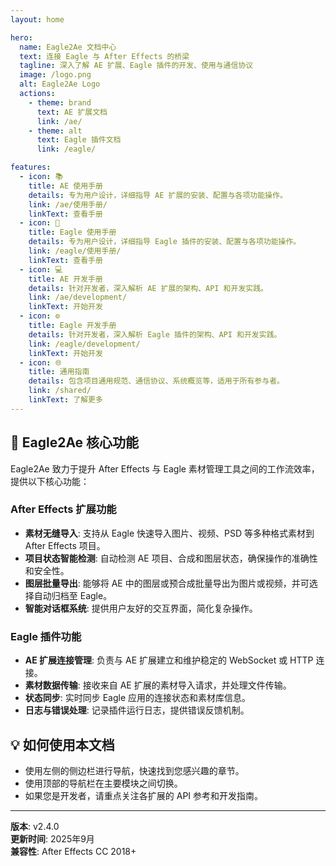 ```yaml
---
layout: home

hero:
  name: Eagle2Ae 文档中心
  text: 连接 Eagle 与 After Effects 的桥梁
  tagline: 深入了解 AE 扩展、Eagle 插件的开发、使用与通信协议
  image: /logo.png
  alt: Eagle2Ae Logo
  actions:
    - theme: brand
      text: AE 扩展文档
      link: /ae/
    - theme: alt
      text: Eagle 插件文档
      link: /eagle/

features:
  - icon: 📚
    title: AE 使用手册
    details: 专为用户设计，详细指导 AE 扩展的安装、配置与各项功能操作。
    link: /ae/使用手册/
    linkText: 查看手册
  - icon: 🦅
    title: Eagle 使用手册
    details: 专为用户设计，详细指导 Eagle 插件的安装、配置与各项功能操作。
    link: /eagle/使用手册/
    linkText: 查看手册
  - icon: 💻
    title: AE 开发手册
    details: 针对开发者，深入解析 AE 扩展的架构、API 和开发实践。
    link: /ae/development/
    linkText: 开始开发
  - icon: ⚙️
    title: Eagle 开发手册
    details: 针对开发者，深入解析 Eagle 插件的架构、API 和开发实践。
    link: /eagle/development/
    linkText: 开始开发
  - icon: 🌐
    title: 通用指南
    details: 包含项目通用规范、通信协议、系统概览等，适用于所有参与者。
    link: /shared/
    linkText: 了解更多
---
```


## 🚀 Eagle2Ae 核心功能

Eagle2Ae 致力于提升 After Effects 与 Eagle 素材管理工具之间的工作流效率，提供以下核心功能：

### **After Effects 扩展功能**
- **素材无缝导入**: 支持从 Eagle 快速导入图片、视频、PSD 等多种格式素材到 After Effects 项目。
- **项目状态智能检测**: 自动检测 AE 项目、合成和图层状态，确保操作的准确性和安全性。
- **图层批量导出**: 能够将 AE 中的图层或预合成批量导出为图片或视频，并可选择自动归档至 Eagle。
- **智能对话框系统**: 提供用户友好的交互界面，简化复杂操作。

### **Eagle 插件功能**
- **AE 扩展连接管理**: 负责与 AE 扩展建立和维护稳定的 WebSocket 或 HTTP 连接。
- **素材数据传输**: 接收来自 AE 扩展的素材导入请求，并处理文件传输。
- **状态同步**: 实时同步 Eagle 应用的连接状态和素材库信息。
- **日志与错误处理**: 记录插件运行日志，提供错误反馈机制。

## 💡 如何使用本文档

- 使用左侧的侧边栏进行导航，快速找到您感兴趣的章节。
- 使用顶部的导航栏在主要模块之间切换。
- 如果您是开发者，请重点关注各扩展的 API 参考和开发指南。

---

**版本**: v2.4.0  
**更新时间**: 2025年9月  
**兼容性**: After Effects CC 2018+

<DataPanel />
